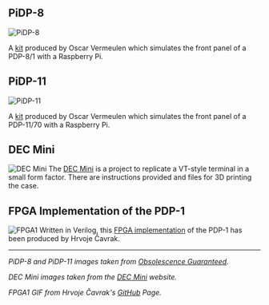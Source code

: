 ## PiDP-8
![PiDP-8](https://static.wixstatic.com/media/ce503a_8b9b316b11864c6f9e6eb43de837cd01.jpg/v1/fill/w_388,h_259,al_c,q_80,usm_0.66_1.00_0.01,enc_auto/ce503a_8b9b316b11864c6f9e6eb43de837cd01.jpg)

A [kit](https://obsolescence.wixsite.com/obsolescence/pidp-8) produced by Oscar Vermeulen which simulates the front panel of a PDP-8/1 with a Raspberry Pi.


## PiDP-11
![PiDP-11](https://static.wixstatic.com/media/ce503a_28b23ab5475e4616a14c93abf28d1328~mv2_d_1988_1225_s_2.jpg/v1/fill/w_368,h_227,al_c,q_80,usm_0.66_1.00_0.01,enc_auto/ce503a_28b23ab5475e4616a14c93abf28d1328~mv2_d_1988_1225_s_2.jpg)

A [kit](https://obsolescence.wixsite.com/obsolescence/pidp-11) produced by Oscar Vermeulen which simulates the front panel of a PDP-11/70 with a Raspberry Pi.

## DEC Mini
![DEC Mini](https://decmini.com/img/display.jpg)
The [DEC Mini](https://decmini.com/) is a project to replicate a VT-style terminal in a small form factor. There are instructions provided and files for 3D printing the case.

## FPGA Implementation of the PDP-1
![FPGA1](https://github.com/hrvach/fpg1/raw/master/images/fpg1.gif)
Written in Verilog, this [FPGA implementation](https://github.com/hrvach/fpg1) of the PDP-1 has been produced by Hrvoje Čavrak.

---

_PiDP-8 and PiDP-11 images taken from [Obsolescence Guaranteed](https://obsolescence.wixsite.com/obsolescence)._

_DEC Mini images taken from the [DEC Mini](https://decmini.com/) website._

_FPGA1 GIF from Hrvoje Čavrak's [GitHub](https://github.com/hrvach/fpg1) Page._